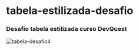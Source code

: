 # tabela-estilizada-desafio
### Desafio tabela estilizada curso DevQuest
![tabela-desafio4](https://user-images.githubusercontent.com/85305859/170565318-dbb52a2e-0196-4158-be1c-cc19501d23b4.png)
